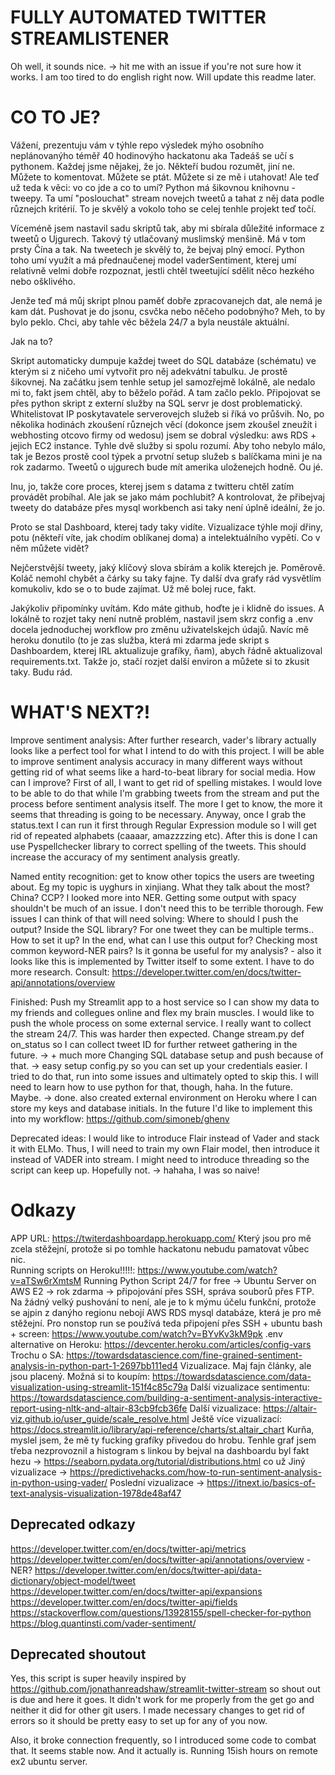 # FULLY AUTOMATED TWITTER STREAMLISTENER
Oh well, it sounds nice. -> hit me with an issue if you're not sure how it works. I am too tired to do english right now. Will update this readme later.
# CO TO JE?
Vážení, prezentuju vám v týhle repo výsledek mýho osobního neplánovanýho téměř 40 hodinovýho hackatonu aka Tadeáš se učí s pythonem. Každej jsme nějakej, že jo.
Někteří budou rozumět, jiní ne. Můžete to komentovat. Můžete se ptát. Můžete si ze mě i utahovat!
Ale teď už teda k věci: vo co jde a co to umí?
Python má šikovnou knihovnu - tweepy. Ta umí "poslouchat" stream novejch tweetů a tahat z něj data podle různejch kritérií. To je skvělý a vokolo toho se celej tenhle projekt teď točí.  

Víceméně jsem nastavil sadu skriptů tak, aby mi sbírala důležité informace z tweetů o Ujgurech. Takový tý utlačovaný muslimský menšině. Má v tom prsty Čína a tak.
Na tweetech je skvělý to, že bejvaj plný emocí. Python toho umí využít a má přednaučenej model vaderSentiment, kterej umí relativně velmi dobře rozpoznat, jestli chtěl tweetující sdělit něco hezkého nebo ošklivého.

Jenže teď má můj skript plnou paměť dobře zpracovanejch dat, ale nemá je kam dát. Pushovat je do jsonu, csvčka nebo něčeho podobnýho? Meh, to by bylo peklo. Chci, aby tahle věc běžela 24/7 a byla neustále aktuální.

Jak na to? 

Skript automaticky dumpuje každej tweet do SQL databáze (schématu) ve kterým si z ničeho umí vytvořit pro něj adekvátní tabulku. Je prostě šikovnej.
Na začátku jsem tenhle setup jel samozřejmě lokálně, ale nedalo mi to, fakt jsem chtěl, aby to běželo pořád. A tam začlo peklo.
Připojovat se přes python skript z externí služby na SQL servr je dost problematický. Whitelistovat IP poskytavatele serverovejch služeb si říká vo průšvih.
No, po několika hodinách zkoušení různejch věcí (dokonce jsem zkoušel zneužít i webhosting otcovo firmy od wedosu) jsem se dobral výsledku: aws RDS + jejich EC2 instance. 
Tyhle dvě služby si spolu rozumí. Aby toho nebylo málo, tak je Bezos prostě cool týpek a prvotní setup služeb s balíčkama mini je na rok zadarmo. Tweetů o ujgurech bude mít amerika uloženejch hodně. Ou jé.

Inu, jo, takže core proces, kterej jsem s datama z twitteru chtěl zatím provádět probíhal. Ale jak se jako mám pochlubit? A kontrolovat, že přibejvaj tweety do databáze přes mysql workbench asi taky není úplně ideální, že jo.

Proto se stal Dashboard, kterej tady taky vidíte. Vizualizace týhle mojí dřiny, potu (někteří víte, jak chodím oblíkanej doma) a intelektuálního vypětí.
Co v něm můžete vidět?

Nejčerstvější tweety, jaký klíčový slova sbírám a kolik kterejch je. Poměrově. Koláč nemohl chybět a čárky su taky fajne.
Ty další dva grafy rád vysvětlím komukoliv, kdo se o to bude zajímat. Už mě bolej ruce, fakt.

Jakýkoliv připomínky uvítám. Kdo máte github, hoďte je i klidně do issues. A lokálně to rozjet taky není nutně problém, nastavil jsem skrz config a .env docela jednoduchej workflow pro změnu uživatelskejch údajů. Navíc mě heroku donutilo (to je zas služba, která mi zdarma jede skript s Dashboardem, kterej IRL aktualizuje grafíky, ňam), abych řádně aktualizoval requirements.txt. Takže jo, stačí rozjet další environ a můžete si to zkusit taky. Budu rád.

# WHAT'S NEXT?!
Improve sentiment analysis: After further research, vader's library actually looks like a perfect tool for what I intend to do with this project. I will be able to improve sentiment analysis accuracy in many different ways without getting rid of what seems like a hard-to-beat library for social media.
How can I improve?
First of all, I want to get rid of spelling mistakes. I would love to be able to do that while I'm grabbing tweets from the stream and put the process before sentiment analysis itself. 
The more I get to know, the more it seems that threading is going to be necessary. Anyway, once I grab the status.text I can run it first through Regular Expression module so I will get rid of repeated alphabets (caaaar, amazzzzing etc). After this is done I can use Pyspellchecker library to correct spelling of the tweets. This should increase the accuracy of my sentiment analysis greatly.

Named entity recognition: get to know other topics the users are tweeting about. Eg my topic is uyghurs in xinjiang. What they talk about the most? China? CCP? I looked more into NER. Getting some output with spacy shouldn't be much of an issue. I don't need this to be terrible thorough. Few issues I can think of that will need solving: Where to should I push the output? Inside the SQL library? For one tweet they can be multiple terms.. How to set it up? In the end, what can I use this output for? Checking most common keyword-NER pairs? Is it gonna be useful for my analysis? - also it looks like this is implemented by Twitter itself to some extent. I have to do more research. Consult: https://developer.twitter.com/en/docs/twitter-api/annotations/overview

Finished:
Push my Streamlit app to a host service so I can show my data to my friends and collegues online and flex my brain muscles.
I would like to push the whole process on some external service. I really want to collect the stream 24/7. This was harder then expected.
Change stream.py def on_status so I can collect tweet ID for further retweet gathering in the future. -> + much more
Changing SQL database setup and push because of that. -> easy
setup config.py so you can set up your credentials easier. I tried to do that, run into some issues and ultimately opted to skip this. I will need to learn how to use python for that, though, haha. In the future. Maybe. -> done. also created external environment on Heroku where I can store my keys and database initials. In the future I'd like to implement this into my workflow: https://github.com/simoneb/ghenv 

Deprecated ideas:
I would like to introduce Flair instead of Vader and stack it with ELMo. Thus, I will need to train my own Flair model, then introduce it instead of VADER into stream. I might need to introduce threading so the script can keep up. Hopefully not. -> hahaha, I was so naive!

# Odkazy
APP URL: https://twiterdashboardapp.herokuapp.com/
Který jsou pro mě zcela stěžejní, protože si po tomhle hackatonu nebudu pamatovat vůbec nic.  
Running scripts on Heroku!!!!!: https://www.youtube.com/watch?v=aTSw6rXmtsM
Running Python Script 24/7 for free -> Ubuntu Server on AWS E2 -> rok zdarma -> připojování přes SSH, správa souborů přes FTP. Na žádný velký pushování to není, ale je to k mýmu účelu funkční, protože se ajpin z danýho regionu nebojí AWS RDS mysql databáze, která je pro mě stěžejní. Pro nonstop run se používá teda připojení přes SSH + ubuntu bash + screen: https://www.youtube.com/watch?v=BYvKv3kM9pk
.env alternative on Heroku: https://devcenter.heroku.com/articles/config-vars
Trochu o SA: https://towardsdatascience.com/fine-grained-sentiment-analysis-in-python-part-1-2697bb111ed4
Vizualizace. Maj fajn články, ale jsou placený. Možná si to koupím: https://towardsdatascience.com/data-visualization-using-streamlit-151f4c85c79a
Další vizualizace sentimentu: https://towardsdatascience.com/building-a-sentiment-analysis-interactive-report-using-nltk-and-altair-83cb9fcb36fe
Další vizualizace: https://altair-viz.github.io/user_guide/scale_resolve.html
Ještě více vizualizací: https://docs.streamlit.io/library/api-reference/charts/st.altair_chart
Kurňa, myslel jsem, že mě ty fucking grafíky přivedou do hrobu.
Tenhle graf jsem třeba nezprovoznil a histogram s linkou by bejval na dashboardu byl fakt hezu -> https://seaborn.pydata.org/tutorial/distributions.html
co už
Jiný vizualizace -> https://predictivehacks.com/how-to-run-sentiment-analysis-in-python-using-vader/
Poslední vizualizace -> https://itnext.io/basics-of-text-analysis-visualization-1978de48af47

## Deprecated odkazy
https://developer.twitter.com/en/docs/twitter-api/metrics
https://developer.twitter.com/en/docs/twitter-api/annotations/overview - NER?
https://developer.twitter.com/en/docs/twitter-api/data-dictionary/object-model/tweet
https://developer.twitter.com/en/docs/twitter-api/expansions
https://developer.twitter.com/en/docs/twitter-api/fields
https://stackoverflow.com/questions/13928155/spell-checker-for-python
https://blog.quantinsti.com/vader-sentiment/

## Deprecated shoutout
Yes, this script is super heavily inspired by https://github.com/jonathanreadshaw/streamlit-twitter-stream so shout out is due and here it goes.
It didn't work for me properly from the get go and neither it did for other git users. I made necessary changes to get rid of errors so it should be pretty easy to set up for any of you now.

Also, it broke connection frequently, so I introduced some code to combat that. It seems stable now. And it actually is. Running 15ish hours on remote ex2 ubuntu server.
